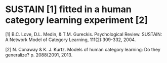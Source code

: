 SUSTAIN [1] fitted in a human category learning experiment [2]
=======================================================================================

[1] B.C. Love, D.L. Medin, & T.M. Gureckis. Psychological Review. SUSTAIN: A Network Model of Category Learning, 111(2):309-332, 2004.

[2] N. Conaway & K. J. Kurtz. Models of human category learning:  Do they generalize? p. 2088{2091, 2013.
